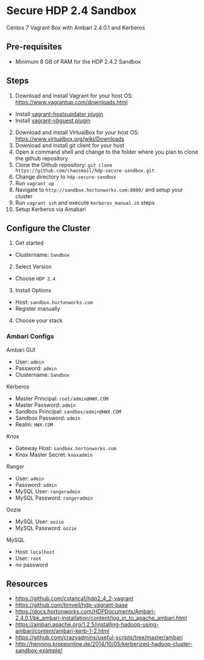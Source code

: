 # Secure HDP 2.4 Sandbox

Centos 7 Vagrant Box with Ambari 2.4.0.1 and Kerberos

## Pre-requisites
- Minimum 8 GB of RAM for the HDP 2.4.2 Sandbox

## Steps
1. Download and install Vagrant for your host OS: https://www.vagrantup.com/downloads.html
  * Install [vagrant-hostsupdater plugin](https://github.com/cogitatio/vagrant-hostsupdater)
  * Install [vagrant-vbguest plugin](https://github.com/dotless-de/vagrant-vbguest)
2. Download and install VirtualBox for your host OS: https://www.virtualbox.org/wiki/Downloads
3. Download and install git client for your host
4. Open a command shell and change to the folder where you plan to clone the github repository
5. Clone the Github repository:  `git clone https://github.com/chaosmail/hdp-secure-sandbox.git`
6. Change directory to `hdp-secure-sandbox`
7. Run `vagrant up`
8. Navigate to `http://sandbox.hortonworks.com:8080/` and setup your cluster
9. Run `vagrant ssh` and execute `kerberos_manual.sh` steps
10. Setup Kerberos via Amabari

## Configure the Cluster

1. Get started
  * Clustername: `Sandbox`
2. Select Version
  * Choose `HDP 2.4`
3. Install Options
  * Host: `sandbox.hortonworks.com`
  * Register manually
4. Choose your stack

### Ambari Configs

Ambari GUI

* User: `admin`
* Password: `admin`
* Clustername: `Sandbox`

Kerberos

* Master Principal: `root/admin@HWX.COM`
* Master Password: `admin`
* Sandbox Principal: `sandbox/admin@HWX.COM`
* Sandbox Password: `admin`
* Realm: `HWX.COM`

Knox

* Gateway Host: `sandbox.hortonworks.com`
* Knox Master Secret: `knoxadmin`

Ranger

* User: `admin`
* Password: `admin`
* MySQL User: `rangeradmin`
* MySQL Password: `rangeradmin`

Oozie

* MySQL User: `oozie`
* MySQL Password: `oozie`

MySQL

* Host: `localhost`
* User: `root`
* no password

## Resources

* https://github.com/cstanca1/hdp2_4_2-vagrant
* https://github.com/timveil/hdp-vagrant-base
* https://docs.hortonworks.com/HDPDocuments/Ambari-2.4.0.1/bk_ambari-installation/content/log_in_to_apache_ambari.html
* https://ambari.apache.org/1.2.5/installing-hadoop-using-ambari/content/ambari-kerb-1-2.html
* https://github.com/crazyadmins/useful-scripts/tree/master/ambari
* http://henning.kropponline.de/2014/10/05/kerberized-hadoop-cluster-sandbox-example/
